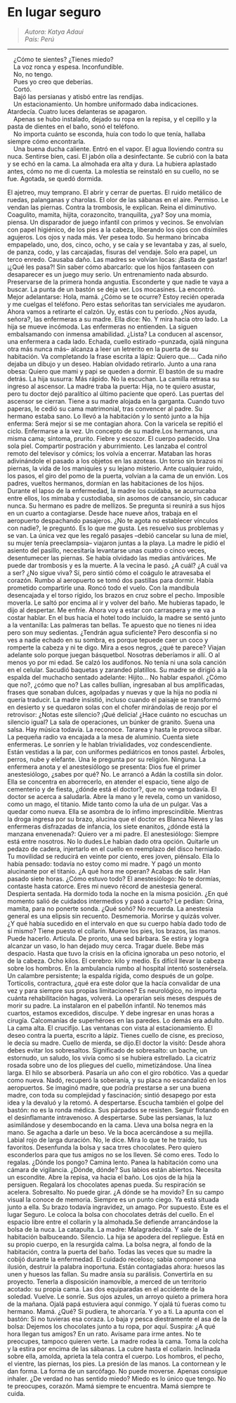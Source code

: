 # En lugar seguro
 >*Autora: Katya Adaui*\
 *País: Perú*
---
&emsp;¿Cómo te sientes? ¿Tienes miedo?\
&emsp;La voz ronca y espesa. Inconfundible.\
&emsp;No, no tengo.\
&emsp;Pues yo creo que deberías.\
&emsp;Cortó.\
&emsp;Bajó las persianas y atisbó entre las rendijas.\
&emsp;Un estacionamiento. Un hombre uniformado daba indicaciones. Atardecía. Cuatro luces
delanteras se apagaron.\
&emsp;Apenas se hubo instalado, dejado su ropa en la repisa, y el cepillo y la pasta de dientes en el baño, sonó el teléfono.\
&emsp;No importa cuánto se esconda, huía con todo lo que tenía, hallaba siempre cómo encontrarla. \
&emsp;Una buena ducha caliente. Entró en el vapor. El agua lloviendo contra su nuca. Sentirse bien, casi. El jabón olía a desinfectante. Se cubrió con la bata y se echó en la cama. La almohada era alta y dura. La hubiera aplastado antes, cómo no me di cuenta. La molestia se reinstaló en su cuello, no se fue. Agotada, se quedó dormida.

El ajetreo, muy temprano. El abrir y cerrar de puertas. El ruido metálico de ruedas,
palanganas y charolas. El olor de las sábanas en el aire.
Permiso.
Le vendan las piernas.
Contra la trombosis, le explican.
Reina el diminutivo. Coagulito, mamita, hijita, corazoncito, tranquilita, ¿ya?
Soy una momia, piensa.
Un disparador de juego infantil con primos y vecinos. Se envolvían con papel higiénico,
de los pies a la cabeza, liberando los ojos con disímiles agujeros. Los ojos y nada más. Ver pesea todo. Su hermano brincaba empapelado, uno, dos, cinco, ocho, y se caía y se levantaba y zas, al
suelo, de panza, codo, y las carcajadas, fisuras del vendaje. Solo era papel, un terco enredo.
Causaba daño. Las madres se volvían locas: ¡Basta de gastar! ¡¿Qué les pasa?! Sin saber cómo
abarcarlo: que los hijos fantaseen con desaparecer es un juego muy serio. Un entrenamiento nada
absurdo. Preservarse de la primera honda angustia. Esconderte y que nadie te vaya a buscar.
La punta de un bastón se deja ver.
Los mocasines.
La encontró. Mejor adelantarse:
Hola, mamá.
¿Cómo se te ocurre? Estoy recién operada y me cuelgas el teléfono. Pero estas señoritas
tan serviciales me ayudaron.
Ahora vamos a retirarte el calzón. Uy, estás con tu período. ¿Nos ayuda, señora?, las
enfermeras a su madre. Ella dice: No. Y mira hacia otro lado. La hija se mueve incómoda. Las
enfermeras no entienden. La siguen embalsamando con inmensa amabilidad. ¿Lista?
La conducen al ascensor, una enfermera a cada lado.
Echada, cuello estirado –punzada, ojalá ninguna otra más nunca más– alcanza a leer
un letrerito en la puerta de su habitación. Va completando la frase escrita a lápiz: Quiero que....
Cada niño dejaba un dibujo y un deseo. Habían olvidado retirarlo. Junto a una rana obesa: Quiero
que mami y papi se queden a dormir.
El bastón de su madre detrás. La hija susurra: Más rápido. No la escuchan. La camilla
retrasa su ingreso al ascensor.
La madre traba la puerta:
Hija, no te quiero asustar, pero tu doctor dejó paralítico al último paciente que operó.
Las puertas del ascensor se cierran. Tiene a su madre alojada en la garganta.
Cuando tuvo paperas, le cedió su cama matrimonial, tras convencer al padre. Su hermano
estaba sano. Lo llevó a la habitación y lo sentó junto a la hija enferma:
Será mejor si se me contagian ahora.
Con la varicela se repitió el ciclo.
Enfermarse a la vez. Un concepto de su madre.Los hermanos, una misma cama; síntoma, prurito. Fiebre y escozor. El cuerpo padecido.
Una sola piel. Compartir postración y aburrimiento. Les lanzaba el control remoto del televisor y
cómics; los volvía a encerrar. Mataban las horas adivinándole el pasado a los objetos en las
azoteas. Un torso sin brazos ni piernas, la vida de los maniquíes y su lejano misterio. Ante
cualquier ruido, los pasos, el giro del pomo de la puerta, volvían a la cama de un envión. Los
padres, vueltos hermanos, dormían en las habitaciones de los hijos. Durante el lapso de la
enfermedad, la madre los cuidaba, se acurrucaba entre ellos, los mimaba y custodiaba, sin
asomos de cansancio, sin caducar nunca.
Su hermano es padre de mellizos. Se pregunta si reunirá a sus hijos en un cuarto a
contagiarse.
Desde hace nueve años, trabaja en el aeropuerto despachando pasajeros.
¿No te agota no establecer vínculos con nadie?, le preguntó.
Es lo que me gusta. Les resuelvo sus problemas y se van.
La única vez que les regaló pasajes –debió cancelar su luna de miel, su mujer tenía
preeclampsia– viajaron juntas a la playa.
La madre le pidió el asiento del pasillo, necesitaría levantarse unas cuatro o cinco veces,
desentumecer las piernas. Se había olvidado las medias antivárices.
Me puede dar trombosis y es la muerte. A la vecina le pasó.
¿A cuál?
¿A cuál va a ser?
¿No sigue viva?
Sí, pero sintió cómo el coágulo le atravesaba el corazón.
Rumbo al aeropuerto se tomó dos pastillas para dormir. Había prometido compartirle una.
Roncó todo el vuelo. Con la mandíbula desencajada y el torso rígido, los brazos en cruz sobre el
pecho. Imposible moverla. Le saltó por encima al ir y volver del baño.
Me hubieras tapado, le dijo al despertar. Me enfríe. Ahora voy a estar con carraspera y
me va a costar hablar.
En el bus hacia el hotel todo incluido, la madre se sentó junto a la ventanilla:
Las palmeras tan bellas. Te apuesto que no tienes ni idea pero son muy sedientas.
¿Tendrán agua suficiente? Pero desconfía si no ves a nadie echado en su sombra, es porque tepuede caer un coco y romperte la cabeza y ni te digo. Mira a esos negros, ¿qué te parece? Viajan
adelante solo porque juegan básquetbol. Nosotras deberíamos ir allí. O al menos yo por mi edad.
Se calzó los audífonos. No tenía ni una sola canción en el celular. Sacudió baquetas y
zarandeó platillos. Su madre se dirigió a la espalda del muchacho sentado adelante:
Hijito...
No hablar español.
¿Cómo que no?, ¿cómo que no?
Las calles bullían, ingresaban al bus amplificadas, frases que sonaban dulces, agolpadas y
nuevas y que la hija no podía ni quería traducir.
La madre insistió, incluso cuando el paisaje se transformó en desierto y se quedaron solas
con el chofer mirándolas de reojo por el retrovisor:
¿Notas este silencio? ¡Qué delicia! ¿Hace cuánto no escuchas un silencio igual?
La sala de operaciones, un búnker de granito. Suena una salsa. Hay música todavía. La
reconoce. Tararea y hasta le provoca silbar. La pequeña radio va encajada a la mesa de aluminio.
Cuenta siete enfermeras. Le sonríen y le hablan trivialidades, voz condescendiente. Están
vestidas a la par, con uniformes pediátricos en tonos pastel. Árboles, perros, nube y elefante. Una
le pregunta por su religión. Ninguna. La enfermera anota y el anestesiólogo se presenta:
Dios fue el primer anestesiólogo, ¿sabes por qué?
No.
Le arrancó a Adán la costilla sin dolor.
Ella se concentra en aborrecerlo, en atender el espacio, tiene algo de cementerio y de
fiesta, ¿dónde está el doctor?, que no venga todavía. El doctor se acerca a saludarla. Abre la
mano y le revela, como un vanidoso, como un mago, el titanio. Mide tanto como la uña de un
pulgar. Vas a quedar como nueva. Ella se asombra de lo ínfimo imprescindible.
Mientras la droga ingresa por su brazo, alucina que el doctor es Blanca Nieves y las
enfermeras disfrazadas de infancia, los siete enanitos, ¿dónde está la manzana envenenada?:
Quiero ver a mi padre.
El anestesiólogo:
Siempre está entre nosotros. No lo dudes.Le habían dado otra opción. Quitarle un pedazo de cadera, injertarlo en el cuello en
reemplazo del disco herniado. Tu movilidad se reducirá en veinte por ciento, eres joven,
piénsalo. Ella lo había pensado: todavía no estoy como mi madre. Y pagó un monto alucinante
por el titanio.
¿A qué hora me operan?
Acabas de salir.
Han pasado siete horas.
¿Cómo estuvo todo?
El anestesiólogo: No te dormías, contaste hasta catorce. Eres mi nuevo récord de
anestesia general.
Despierta sentada.
Ha dormido toda la noche en la misma posición. ¿En qué momento salió de cuidados
intermedios y pasó a cuarto? Le pedían: Orina, mamita, para no ponerte sonda. ¿Qué soñó? No
recuerda. La anestesia general es una elipsis sin recuento. Desmemoria. Morirse y quizás volver.
¿Y qué había sucedido en el intervalo en que su cuerpo había dado todo de sí mismo? Tiene
puesto el collarín. Mueve los pies, los brazos, las manos. Puede hacerlo. Articula. De pronto, una
sed bárbara. Se estira y logra alcanzar un vaso, lo han dejado muy cerca. Tragar duele. Bebe más
despacio. Hasta que tuvo la crisis en la oficina ignoraba un peso notorio, el de la cabeza. Ocho
kilos. El cerebro: kilo y medio. Es difícil llevar la cabeza sobre los hombros. En la ambulancia
rumbo al hospital intentó sostenérsela. Un calambre persistente; la espalda rígida, como después
de un golpe. Tortícolis, contractura, ¿qué era este dolor que la hacía convalidar de una vez y para
siempre sus propias limitaciones? Es neurológico, no importa cuánta rehabilitación hagas,
volverá.
La operarían seis meses después de morir su padre.
La instalaron en el pabellón infantil. No tenemos más cuartos, estamos excedidos,
disculpe. Y debe ingresar en unas horas a cirugía.
Calcomanías de superhéroes en las paredes. Lo demás era adulto. La cama alta. El
crucifijo. Las ventanas con vista al estacionamiento. El deseo contra la puerta, escrito a lápiz.
Tienes cuello de cisne, es precioso, le decía su madre. Cuello de mierda, se dijo.El doctor la visitó:
Desde ahora debes evitar los sobresaltos.
Significado de sobresalto: un bache, un estornudo, un saludo, los vivía como si se hubiera
estrellado.
La cicatriz rosada sobre uno de los pliegues del cuello, mimetizándose. Una línea larga.
El hilo se absorberá.
Pasaría un año con el giro robótico.
Vas a quedar como nueva.
Nadó, recuperó la soberanía, y su placa no escandalizó en los aeropuertos. Se imaginó
madre, que podría prestarse a ser una buena madre, con toda su complejidad y fascinación; sintió
desapego por esta idea y la devaluó y la retomó.
A despertarse.
Escucha también el golpe del bastón: no es la ronda médica. Sus párpados se resisten.
Seguir flotando en el desinflamante intravenoso.
A despertarse.
Sube las persianas, la luz asimilándose y desembocando en la cama.
Lleva una bolsa negra en la mano. Se agacha a darle un beso. Ve la boca acercándose a su
mejilla. Labial rojo de larga duración.
No, le dice.
Mira lo que te he traído, tus favoritos.
Desenfunda la bolsa y saca trres chocolates. Pero quiero esconderlos para que tus amigos
no se los lleven. Sé como eres. Todo lo regalas. ¿Dónde los pongo?
Camina lento. Panea la habitación como una cámara de vigilancia. ¿Dónde, dónde? Sus
labios están abiertos. Necesita un escondite. Abre la repisa, va hacia el baño. Los ojos de la hija
la persiguen. Regalará los chocolates apenas pueda. Su respiración se acelera. Sobresalto. No
puede girar. ¿A dónde se ha movido? En su campo visual la conoce de memoria. Siempre es un
punto ciego. Ya está situada junto a ella. Su brazo todavía ingravidez, un amago.
Por supuesto. Este es el lugar Seguro.
Le coloca la bolsa con chocolates detrás del cuello. En el espacio libre entre el collarín y
la almohada.Se defiende arrancándose la bolsa de la nuca. La catapulta.
La madre: Malagradecida. Y sale de la habitación balbuceando.
Silencio.
La hija se apodera del repliegue. Está en su propio cuerpo, en la resurgida calma. La
bolsa negra, al fondo de la habitación, contra la puerta del baño.
Todas las veces que su madre la cobijó durante la enfermedad. El cuidado receloso; sabía
componer una ilusión, destruir la palabra inoportuna. Están contagiadas ahora: huesos las unen y
huesos las fallan. Su madre ansía su parálisis. Convertirla en su proyecto. Tenerla a disposición
inamovible, a merced de un territorio acotado: su propia cama. Las dos equiparadas en el
accidente de la soledad.
Vuelve. Le sonríe. Sus ojos azules, un arroyo quieto a primera hora de la mañana.
Ojalá papá estuviera aquí conmigo.
Y ojalá tú fueras como tu hermano.
Mamá.
¿Qué?
Si pudiera, te ahorcaría.
Y yo a ti. La apunta con el bastón: Si no tuvieras esa coraza.
Lo baja y pesca diestramente el asa de la bolsa:
Dejemos los chocolates junto a tu ropa, por aquí. Suspira: ¿A qué hora llegan tus amigos?
En un rato.
Avísame para irme antes.
No te preocupes, tampoco quieren verte.
La madre rodea la cama. Toma la colcha y la estira por encima de las sábanas. La cubre
hasta el collarín. Inclinada sobre ella, amolda, aprieta la tela contra el cuerpo. Los hombros, el
pecho, el vientre, las piernas, los pies. La presión de las manos. La contornean y le dan forma. La
forma de un sarcófago. No puede moverse. Apenas consigue inhaler.
¿De verdad no has sentido miedo?
Miedo es lo único que tengo.
No te preocupes, corazón. Mamá siempre te encuentra. Mamá siempre te cuida.